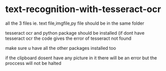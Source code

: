 # text-recognition-with-tesseract-ocr

all the 3 files ie. text file,imgfile,py file should be in the same folder

tesseract ocr and python package should be installed (if dont have tesseract ocr the code gives the error of tesseract not found
 
make sure u have all the other packages installed too

if the clipboard dosent have any picture in it there will be an error but the proccess will not be halted



